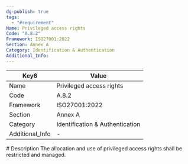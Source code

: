 ```yaml
---
dg-publish: true
tags:
  - "#requirement"
Name: Privileged access rights
Code: "A.8.2"
Framework: ISO27001:2022
Section: Annex A
Category: Identification & Authentication
Additional_Info: 
---
```


<div><table class="dataview table-view-table"><thead class="table-view-thead"><tr class="table-view-tr-header"><th class="table-view-th"><span>Key</span><span class="dataview small-text">6</span></th><th class="table-view-th"><span>Value</span></th></tr></thead><tbody class="table-view-tbody"><tr><td><span>Name</span></td><td><span>Privileged access rights</span></td></tr><tr><td><span>Code</span></td><td><span>A.8.2</span></td></tr><tr><td><span>Framework</span></td><td><span>ISO27001:2022</span></td></tr><tr><td><span>Section</span></td><td><span>Annex A</span></td></tr><tr><td><span>Category</span></td><td><span>Identification &amp; Authentication</span></td></tr><tr><td><span>Additional_Info</span></td><td><span>-</span></td></tr></tbody></table></div>
# Description
The allocation and use of privileged access rights shall be restricted and managed.
